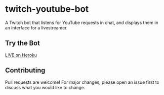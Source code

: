 # twitch-youtube-bot

A Twitch bot that listens for YouTube requests in chat, and displays them in an interface for a livestreamer.

## Try the Bot
[LIVE on Heroku](https://twitch-youtube-bot.herokuapp.com/)

## Contributing
Pull requests are welcome!
For major changes, please open an issue first to discuss what you would like to change.
